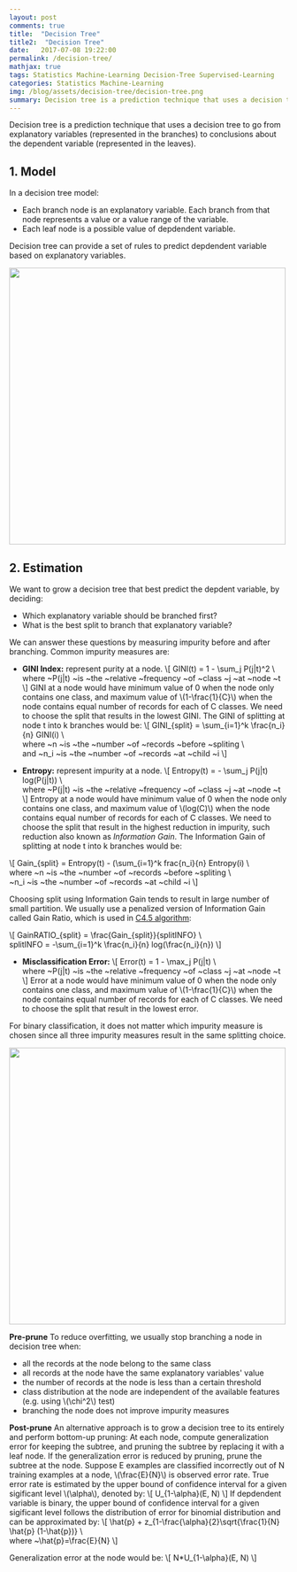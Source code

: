 ```yaml
---
layout: post
comments: true
title:  "Decision Tree"
title2:  "Decision Tree"
date:   2017-07-08 19:22:00
permalink: /decision-tree/
mathjax: true
tags: Statistics Machine-Learning Decision-Tree Supervised-Learning
categories: Statistics Machine-Learning
img: /blog/assets/decision-tree/decision-tree.png
summary: Decision tree is a prediction technique that uses a decision tree to go from explanatory variables (represented in the branches) to conclusions about the dependent variable (represented in the leaves)...
---
```



Decision tree is a prediction technique that uses a decision tree to go from explanatory variables (represented in the branches) to conclusions about the dependent variable (represented in the leaves).

## 1. Model
In a decision tree model:
* Each branch node is an explanatory variable. Each branch from that node represents a value or a value range of the variable.
* Each leaf node is a possible value of depdendent variable.

Decision tree can provide a set of rules to predict depdendent variable based on explanatory variables.
<div class="imgcap">
<div >
    <img src="/blog/assets/decision-tree/decision-tree.png" width = "500">
</div>
</div>

## 2. Estimation
We want to grow a decision tree that best predict the depdent variable, by deciding:
* Which explanatory variable should be branched first?
* What is the best split to branch that explanatory variable?

We can answer these questions by measuring impurity before and after branching. Common impurity measures are:
* __GINI Index:__ represent purity at a node.
\\[
GINI(t) = 1 - \sum_j P(j|t)^2 \\\
where ~P(j|t) ~is ~the ~relative ~frequency ~of ~class ~j ~at ~node ~t
\\]
GINI at a node would have minimum value of 0 when the node only contains one class, and maximum value of \\(1-\frac{1}{C}\\) when the node contains equal number of records for each of C classes. We need to choose the split that results in the lowest GINI. The GINI of splitting at node t into k branches would be:
\\[
GINI_{split} = \sum_{i=1}^k \frac{n_i}{n} GINI(i) \\\
where ~n ~is ~the ~number ~of ~records ~before ~spliting \\\
and ~n_i ~is ~the ~number ~of ~records ~at ~child ~i
\\]

* __Entropy:__ represent impurity at a node.
\\[
Entropy(t) = - \sum_j P(j|t) log(P(j|t)) \\\
where ~P(j|t) ~is ~the ~relative ~frequency ~of ~class ~j ~at ~node ~t
\\]
Entropy at a node would have minimum value of 0 when the node only contains one class, and maximum value of \\(log(C)\\) when the node contains equal number of records for each of C classes. We need to choose the split that result in the highest reduction in impurity, such reduction also known as _Information Gain_. The Information Gain of splitting at node t into k branches would be:

\\[
Gain_{split} = Entropy(t) - (\sum_{i=1}^k frac{n_i}{n} Entropy(i) \\\
where ~n ~is ~the ~number ~of ~records ~before ~spliting \\\
~n_i ~is ~the ~number ~of ~records ~at ~child ~i
\\]

Choosing split using Information Gain tends to result in large number of small partition. We usually use a penalized version of Information Gain called Gain Ratio, which is used in [C4.5 algorithm](https://en.wikipedia.org/wiki/C4.5_algorithm): 

\\[
GainRATIO_{split} = \frac{Gain_{split}}{splitINFO} \\\
splitINFO = -\sum_{i=1}^k \frac{n_i}{n} log(\frac{n_i}{n})
\\]

* __Misclassification Error:__
\\[
Error(t) = 1 - \max_j P(j|t) \\\
where ~P(j|t) ~is ~the ~relative ~frequency ~of ~class ~j ~at ~node ~t
\\]
Error at a node would have minimum value of 0 when the node only contains one class, and maximum value of \\(1-\frac{1}{C}\\) when the node contains equal number of records for each of C classes. We need to choose the split that result in the lowest error.

For binary classification, it does not matter which impurity measure is chosen since all three impurity measures result in the same splitting choice.
<div class="imgcap">
<div >
    <img src="/blog/assets/decision-tree/decision-tree.png" width = "500">
</div>
</div>

__Pre-prune__
To reduce overfitting, we usually stop branching a node in decision tree when:
* all the records at the node belong to the same class
* all records at the node have the same explanatory variables' value
* the number of records at the node is less than a certain threshold
* class distribution at the node are independent of the available features (e.g. using \\(\chi^2\\) test)
* branching the node does not improve impurity measures

__Post-prune__
An alternative approach is to grow a decision tree to its entirely and perform bottom-up pruning: At each node, compute generalization error  for keeping the subtree, and pruning the subtree by replacing it with a leaf node. If the generalization error is reduced by pruning, prune the subtree at the node.
Suppose E examples are classified incorrectly out of N training examples at a node, \\(\frac{E}{N}\\) is observed error rate. True error rate is estimated by the upper bound of confidence interval for a given sigificant level \\(\alpha\\), denoted by: 
\\[
U_{1-\alpha}(E, N)
\\]
If depdendent variable is binary, the upper bound of confidence interval for a given sigificant level follows the distribution of error for binomial distribution and can be approximated by:
\\[
\hat{p} + z_{1-\frac{\alpha}{2}\sqrt{\frac{1}{N} \hat{p} (1-\hat{p})} \\\
where ~\hat{p}=\frac{E}{N}
\\]

Generalization error at the node would be:
\\[
N*U_{1-\alpha}(E, N)
\\]
